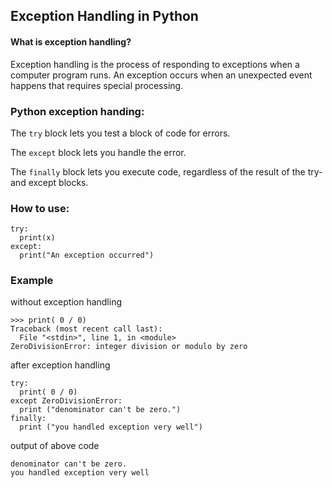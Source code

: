 ## Exception Handling in Python

#### What is exception handling?
Exception handling is the process of responding to exceptions when a computer program runs. An exception occurs when an unexpected event happens that requires special processing.


### Python exception handing:

The `try` block lets you test a block of code for errors.

The `except` block lets you handle the error.

The `finally` block lets you execute code, regardless of the result of the try- and except blocks.

### How to use:
```
try:
  print(x)
except:
  print("An exception occurred")
```

### Example

without exception handling
```
>>> print( 0 / 0)
Traceback (most recent call last):
  File "<stdin>", line 1, in <module>
ZeroDivisionError: integer division or modulo by zero
```

after exception handling
```
try:
  print( 0 / 0)
except ZeroDivisionError:
  print ("denominator can't be zero.")
finally:
  print ("you handled exception very well")
```

output of above code
```
denominator can't be zero.
you handled exception very well
```
